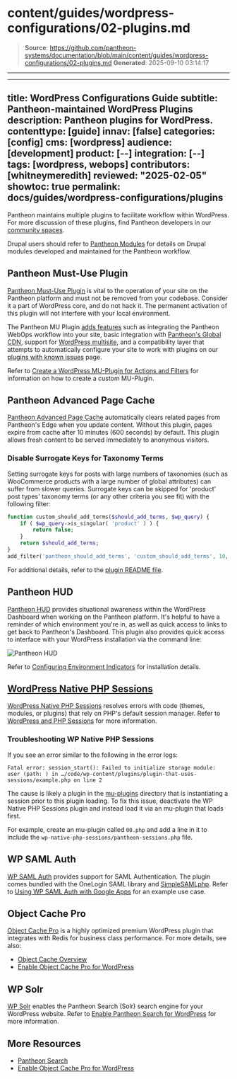 # content/guides/wordpress-configurations/02-plugins.md

> **Source**: https://github.com/pantheon-systems/documentation/blob/main/content/guides/wordpress-configurations/02-plugins.md
> **Generated**: 2025-09-10 03:14:17

---

---
title: WordPress Configurations Guide
subtitle: Pantheon-maintained WordPress Plugins
description: Pantheon plugins for WordPress.
contenttype: [guide]
innav: [false]
categories: [config]
cms: [wordpress]
audience: [development]
product: [--]
integration: [--]
tags: [wordpress, webops]
contributors: [whitneymeredith]
reviewed: "2025-02-05"
showtoc: true
permalink: docs/guides/wordpress-configurations/plugins
---

Pantheon maintains multiple plugins to facilitate workflow within WordPress. For more discussion of these plugins, find Pantheon developers in our [community spaces](https://pantheon.io/developer-community).

<Alert title="Note" type="info">

Drupal users should refer to [Pantheon Modules](/modules) for details on Drupal modules developed and maintained for the Pantheon workflow.

</Alert>


## Pantheon Must-Use Plugin

[Pantheon Must-Use Plugin](https://github.com/pantheon-systems/pantheon-mu-plugin) is vital to the operation of your site on the Pantheon platform and must not be removed from your codebase. Consider it a part of WordPress core, and do not hack it. The permanent activation of this plugin will not interfere with your local environment.

The Pantheon MU Plugin [adds features](https://github.com/pantheon-systems/pantheon-mu-plugin?tab=readme-ov-file#features) such as integrating the Pantheon WebOps workflow into your site, basic integration with [Pantheon's Global CDN](/guides/global-cdn), support for [WordPress multisite](/guides/multisite/), and a compatibility layer that attempts to automatically configure your site to work with plugins on our [plugins with known issues](/wordpress-known-issues#plugins-with-known-issues) page.

Refer to [Create a WordPress MU-Plugin for Actions and Filters](/guides/wordpress-configurations/mu-plugin) for information on how to create a custom MU-Plugin.

## Pantheon Advanced Page Cache

[Pantheon Advanced Page Cache](https://wordpress.org/plugins/pantheon-advanced-page-cache) automatically clears related pages from Pantheon's Edge when you update content. Without this plugin, pages expire from cache after 10 minutes (600 seconds) by default. This plugin allows fresh content to be served immediately to anonymous visitors.

### Disable Surrogate Keys for Taxonomy Terms
Setting surrogate keys for posts with large numbers of taxonomies (such as WooCommerce products with a large number of global attributes) can suffer from slower queries. Surrogate keys can be skipped for 'product' post types' taxonomy terms (or any other criteria you see fit) with the following filter:

```php
function custom_should_add_terms($should_add_terms, $wp_query) {
    if ( $wp_query->is_singular( 'product' ) ) {
        return false;
    }
    return $should_add_terms;
}
add_filter('pantheon_should_add_terms', 'custom_should_add_terms', 10, 2);
```

For additional details, refer to the [plugin README file](https://github.com/pantheon-systems/pantheon-advanced-page-cache#140).

## Pantheon HUD

[Pantheon HUD](https://wordpress.org/plugins/pantheon-hud) provides situational awareness within the WordPress Dashboard when working on the Pantheon platform. It's helpful to have a reminder of which environment you're in, as well as quick access to links to get back to Pantheon's Dashboard. This plugin also provides quick access to interface with your WordPress installation via the command line:

![Pantheon HUD](../../../images/pantheon-hud.png)

Refer to [Configuring Environment Indicators](/guides/environment-configuration/environment-indicator) for installation details.

## [WordPress Native PHP Sessions](https://wordpress.org/plugins/wp-native-php-sessions)

[WordPress Native PHP Sessions](https://wordpress.org/plugins/wp-native-php-sessions) resolves errors with code (themes, modules, or plugins) that rely on PHP's default session manager. Refer to [WordPress and PHP Sessions](/guides/php/wordpress-sessions/#troubleshooting-session-errors) for more information.

### Troubleshooting WP Native PHP Sessions

If you see an error similar to the following in the error logs:

```none
Fatal error: session_start(): Failed to initialize storage module: user (path: ) in …/code/wp-content/plugins/plugin-that-uses-sessions/example.php on line 2
```

The cause is likely a plugin in the [mu-plugins](/guides/wordpress-configurations/mu-plugin) directory that is instantiating a session prior to this plugin loading. To fix this issue, deactivate the WP Native PHP Sessions plugin and instead load it via an mu-plugin that loads first.

For example, create an mu-plugin called `00.php` and add a line in it to include the `wp-native-php-sessions/pantheon-sessions.php` file.

## WP SAML Auth

[WP SAML Auth](https://wordpress.org/plugins/wp-saml-auth/)
provides support for SAML Authentication. The plugin comes bundled with the OneLogin SAML library and [SimpleSAMLphp](https://simplesamlphp.org/). Refer to [Using WP SAML Auth with Google Apps](/guides/wordpress-google-sso) for an example use case.


## Object Cache Pro
[Object Cache Pro](https://objectcache.pro/) is a highly optimized premium WordPress plugin that integrates with Redis for business class performance. For more details, see also:

- [Object Cache Overview](/object-cache#wordpress-object-cache-pro)
- [Enable Object Cache Pro for WordPress](/object-cache/wordpress)

## WP Solr

[WP Solr](https://wordpress.org/plugins/solr-power/) enables the Pantheon Search (Solr) search engine for your WordPress website. Refer to [Enable Pantheon Search for WordPress](/guides/wordpress-developer/wordpress-solr) for more information.

## More Resources

- [Pantheon Search](/solr)
- [Enable Object Cache Pro for WordPress](/object-cache/wordpress)
